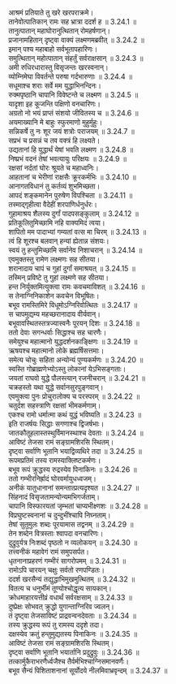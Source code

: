 
आश्रमं प्रतियाते तु खरे खरपराक्रमे।  
तानेवोत्पातिकान् रामः सह भ्रात्रा ददर्श ह ॥ 3.24.1 ॥   
तानुत्पातान् महाघोरानुत्थितान् रोमहर्षणान्।  
प्रजानामहितान् दृष्ट्वा वाक्यं लक्ष्मणमब्रवीत् ॥ 3.24.2 ॥   
इमान् पश्य महाबाहो सर्वभूतापहारिणः।  
समुत्थितान् महोत्पातान् संहर्तुं सर्वराक्षसान् ॥ 3.24.3 ॥   
अमी रुधिरधारास्तु विसृजन्तः खरस्वनान्।  
व्योम्निमेघा विवर्तन्ते परुषा गर्दभारुणाः ॥ 3.24.4 ॥   
सधूमाश्च शराः सर्वे मम युद्धाभिनन्दिनः।  
रुक्मपृष्ठानि चापानि विवेष्टन्ते च लक्ष्मण ॥ 3.24.5 ॥   
यादृशा इह कूजन्ति पक्षिणो वनचारिणः।  
अग्रतो नो भयं प्राप्तं संशयो जीवितस्य च ॥ 3.24.6 ॥   
अयमाख्यानि मे बाहुः स्फुरमाणो मुहुर्मुहुः।  
सन्निकर्षे तु नः शूर जयं शत्रोः पराजयम् ॥ 3.24.7 ॥   
सप्रभं च प्रसन्नं च तव वक्त्रं हि लक्ष्यते।  
उद्यतानां हि युद्धार्थं येषां भवति लक्ष्मण ॥ 3.24.8 ॥   
निष्प्रभं वदनं तेषां भवत्यायुः परिक्षयः ॥ 3.24.9 ॥   
रक्षसां नर्दतां घोरः श्रूयते च महाध्वनिः।  
आहतानां च भेरीणां राक्षसैः क्रूरकर्मभिः ॥ 3.24.10 ॥   
आनागतविधानं तु कर्तव्यं शुभमिच्छता।  
आपदं शङ्कमानेन पुरुषेण विपश्चिता ॥ 3.24.11 ॥   
तस्माद्गृहीत्वा वैदेहीं शरपाणिर्धनुर्धरः।  
गुहामाश्रय शैलस्य दुर्गां पादपसङ्कुलाम् ॥ 3.24.12 ॥   
प्रतिकूलितुमिच्छामि नहि वाक्यमिदं त्वया।  
शापितो मम पादाभ्यां गम्यतां वत्स मा चिरम् ॥ 3.24.13 ॥   
त्वं हि शूरश्च बलवान् हन्यां ह्येतान्न संशयः।  
स्वयं तु हन्तुमिच्छामि सर्वानेव निशाचरान् ॥ 3.24.14 ॥   
एवमुक्तस्तु रामेण लक्ष्मणः सह सीतया।  
शरानादाय चापं च गुहां दुर्गां समाश्रयत् ॥ 3.24.15 ॥   
तस्मिन् प्रविष्टे तु गुहां लक्ष्मणे सह सीतया।  
हन्त निर्युक्तमित्युक्त्वा रामः कवचमाविशत् ॥ 3.24.16 ॥   
स तेनाग्निनिकाशेन कवचेन विभूषितः।  
बभूव रामस्तिमिरे विधूमोऽग्निरिवोत्थितः ॥ 3.24.17 ॥   
स चापमुद्यम्य महच्छरानादाय वीर्यवान्।  
बभूवावस्थितस्तत्रज्यास्वनैः पूरयन् दिशः ॥ 3.24.18 ॥   
ततो देवाः सगन्धर्वाः सिद्धाश्च सह चारणैः।  
समेयुश्च महात्मानो युद्धदर्शनकाङ्क्षिणः ॥ 3.24.19 ॥   
ऋषयश्च महात्मानो लोके ब्रह्मर्षिसत्तमाः।  
समेत्य चोचुः सहिता अन्योन्यं पुण्यकर्मणः ॥ 3.24.20 ॥   
स्वस्ति गोब्राह्मणेभ्योऽस्तु लोकानां येऽभिसङ्गताः।  
जयतां राघवो युद्धे पौलस्त्यान् रजनीचरान् ॥ 3.24.21 ॥   
चक्रहस्तो यथा युद्धे सर्वानसुरपुङ्गवान्।  
एवमुक्त्वा पुनः प्रोचुरालोक्य च परस्परम् ॥ 3.24.22 ॥   
चतुर्दश सहस्त्राणि रक्षसां भीमकर्मणाम्।  
एकश्च रामो धर्मात्मा कथं युद्धं भविष्यति ॥ 3.24.23 ॥   
इति राजर्षयः सिद्धाः सगणाश्च द्विजर्षभाः।  
जातकौतूहलास्तस्थुर्विमानस्थाश्च देवताः ॥ 3.24.24 ॥   
आविष्टं तेजसा रामं सङ्ग्रामशिरसि स्थितम्।  
दृष्ट्वा सर्वाणि भूतानि भयाद्विव्यथिरे तदा ॥ 3.24.25 ॥   
रूपमप्रतिमं तस्य रामस्याक्लिष्टकर्मणः।  
बभूव रूपं क्रुद्धस्य रुद्रस्येव पिनाकिनः ॥ 3.24.26 ॥   
ततो गम्भीरनिर्ह्रादं घोरवर्मायुधध्वजम्।  
अनीकं यातुधानानां समन्तात्प्रत्यदृश्यत ॥ 3.24.27 ॥   
सिंहनादं विसृजतामन्योन्यमभिगर्जताम्।  
चापानि विस्फारयतां जृम्भतां चाप्यभीक्ष्णशः ॥ 3.24.28 ॥   
विप्रघुष्टस्वनानां च दुन्दुभींश्चापि निघ्नताम्।  
तेषां सुतुमुलः शब्दः पूरयामास तद्वनम् ॥ 3.24.29 ॥   
तेन शब्देन वित्रस्ताः श्वापदा वनचारिणः।  
दुद्रुवुर्यत्र निःशब्दं पृष्ठतो न व्यलोकयन् ॥ 3.24.30 ॥   
तत्त्वनीकं महावेगं रामं समुपसर्पत।  
धृतनानाप्रहरणं गम्भीरं सागरोपमम् ॥ 3.24.31 ॥   
रामोऽपि चारयन् चक्षुः सर्वतो रणपण्डितः।  
ददर्श खरसैन्यं तद्युद्धाभिमुखमुत्थितम् ॥ 3.24.32 ॥   
वितत्य च धनुर्भीमं तूण्योश्चोद्धृत्य सायकान्।  
क्रोधमाहारयत्तीव्रं वधार्थं सर्वरक्षसाम् ॥ 3.24.33 ॥   
दुष्प्रेक्षः सोभवत् क्रुद्धो युगान्ताग्निरिव ज्वलन्।  
तं दृष्ट्वा तेजसाविष्टं प्राद्रवन्वनदेवताः ॥ 3.24.34 ॥   
तस्य क्रुद्धस्य रूपं तु रामस्य ददृशे तदा।  
दक्षस्येव क्रतुं हन्तुमुद्यतस्य पिनाकिनः ॥ 3.24.35 ॥   
आविष्टं तेजसा रामं सङ्ग्रामशिरसि स्थितम्।  
दृष्ट्वा सर्वाणि भूतानि भयार्तानि प्रदुद्रुवुः ॥ 3.24.36 ॥   
तत्कार्मुकैराभरणैर्ध्वजैश्च तैर्वर्मभिश्चाग्निसमानवर्णैः।  
बभूव सैन्यं पिशिताशनानां सूर्योदये नीलमिवाभ्रवृन्दम् ॥ 3.24.37 ॥   
